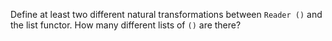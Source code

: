 Define at least two different natural transformations between `Reader ()` and the list functor. How many different lists of `()` are there?